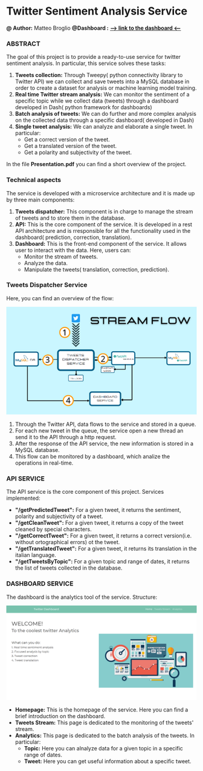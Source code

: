 # Twitter Sentiment Analysis Service
**@ Author:** Matteo Broglio
**@Dashboard :** **[--> link to the dashboard <--](http://ec2-34-230-76-89.compute-1.amazonaws.com:8050/ )**

### ABSTRACT
The goal of this project is to provide a ready-to-use service for twitter sentiment analysis.
In particular, this service solves these tasks:
1. **Tweets collection:** Through Tweepy( python connectivity library to Twitter API) we can collect and save tweets into a MySQL database in order to create a dataset for analysis or machine learning model training.
2. **Real time Twitter stream analysis:** We can monitor the sentiment of a specific topic while we collect data (tweets) through a dashboard developed in Dash( python framework for dashboards)
2. **Batch analysis of tweets:** We can do further and more complex analysis on the collected data through a specific dashboard( developed in Dash)
3. **Single tweet analysis:** We can analyze and elaborate a single tweet. In particular:
    - Get a correct version of the tweet.
    - Get a translated version of the tweet.
    - Get a polarity and subjectivity of the tweet.


 
In the file **Presentation.pdf**  you can find a short overview of the project.

### Technical aspects
The service is developed with a microservice architecture and it is made up by three main components:
1. **Tweets dispatcher:** This component is in charge to manage the stream of tweets and to store them in the database.
2. **API:** This is the core component of the service. It is developed in a rest API architecture and is rresponsible for all the functionality used in the dashboard( prediction, correction, translation).
3. **Dashboard:** This is the front-end component of the service. It allows user to interact with the data. Here, users can:
	- Monitor the stream of tweets.
	- Analyze the data.
	- Manipulate the tweets( translation, correction, prediction).
	
	
### Tweets Dispatcher Service
Here, you can find an overview of the flow:

![tweets_dispatcher_flow](tweets_dispatcher_flow.png)
1. Through the Twitter API, data flows to the service and stored in a queue. 
2. For each new tweet in the queue, the service open a new thread an send it to the API through a http request.
3. After the response of the API service, the new information is stored in a MySQL database.
4. This flow can be monitored by a dashboard, which analize the operations in real-time.

### API SERVICE
The API service is the core component of this project. Services implemented:
- **"/getPredictedTweet":** For a given tweet, it returns the sentiment, polarity and subjectivity of a tweet.
- **"/getCleanTweet":** For a given tweet, it returns a copy of the tweet cleaned by special characters.
- **"/getCorrectTweet":** For a given tweet, it returns a correct version(i.e. without ortographical errors) ot the tweet.
- **"/getTranslatedTweet":** For a given tweet, it returns its translation in the italian language.
- **"/getTweetsByTopic":** For a given topic and range of dates, it returns the list of tweets collected in the database.

### DASHBOARD SERVICE
The dashboard is the analytics tool of the service. Structure:

![dashboard](dashboard.png)

- **Homepage:** This is the homepage of the service. Here you can find a brief introduction on the dashboard.
- **Tweets Stream:** This page is dedicated to the monitoring of the tweets' stream.
- **Analytics:** This page is dedicated to the batch analysis of the tweets. In particular:
    - **Topic:** Here you can alnalyze data for a given topic in a specific range of dates.
    - **Tweet:** Here you can get useful information about a specific tweet.